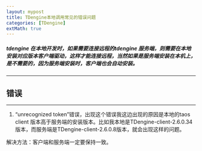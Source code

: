 ```yaml
---
layout: mypost
title: TDengine本地调用常见的错误问题
categories: [TDengine]
extMath: true
---
```


##### tdengine 在本地开发时，如果需要连接远程的tdengine 服务端，则需要在本地安装对应版本客户端驱动，这样才能连接远程，当然如果是服务端安装在本机上，是不需要的，因为服务端安装时，客户端也会自动安装。

---
## 错误

----------
1. “unrecognized token”错误，出现这个错误我这边出现的原因是本地的taos client 版本高于服务端的安装版本。比如我本地是TDengine-client-2.6.0.34版本，而服务端是TDengine-client-2.6.0.8版本，就会出现这样的问题。  

解决方法：客户端和服务端一定要保持一致。  
